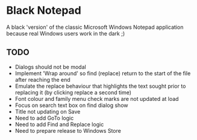 # Black Notepad

A black 'version' of the classic Microsoft Windows Notepad application because real Windows users work in the dark ;)

## TODO ##

* Dialogs should not be modal
* Implement 'Wrap around' so find (replace) return to the start of the file after reaching the end
* Emulate the replace behaviour that highlights the text sought prior to replacing it (by clicking replace a second time)
* Font colour and family menu check marks are not updated at load
* Focus on search text box on find dialog show
* Title not updating on Save
* Need to add GoTo logic
* Need to add Find and Replace logic
* Need to prepare release to Windows Store

